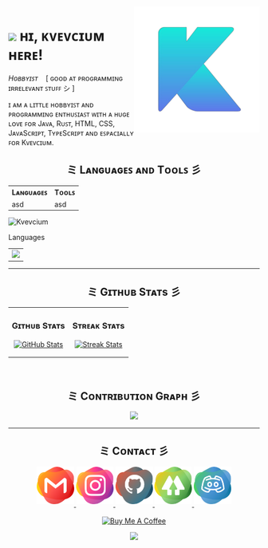 <!--Banner-->
<!-- ![Kiran1689 Banner Image](./banner.png)

<!--Night Owl image-->
<div>
  <img align="right" width="50%" src="./kvevcium.png">
</div>

<!--Header Name-->
# <img src="https://emojis.slackmojis.com/emojis/images/1705794630/87797/wave.png?1705794630" width="40"/> ʜɪ, ᴋᴠᴇᴠᴄɪᴜᴍ ʜᴇʀᴇ!
*Hᴏʙʙʏɪꜱᴛ* &nbsp;&nbsp; \[ ɢᴏᴏᴅ ᴀᴛ ᴘʀᴏɢʀᴀᴍᴍɪɴɢ ɪʀʀᴇʟᴇᴠᴀɴᴛ ꜱᴛᴜꜰꜰ シ \]
<br /> 

<!--Start Intro-->
<p align="left">ɪ ᴀᴍ ᴀ ʟɪᴛᴛʟᴇ ʜᴏʙʙʏɪꜱᴛ ᴀɴᴅ ᴘʀᴏɢʀᴀᴍᴍɪɴɢ ᴇɴᴛʜᴜꜱɪᴀꜱᴛ ᴡɪᴛʜ ᴀ ʜᴜɢᴇ ʟᴏᴠᴇ ꜰᴏʀ Jᴀᴠᴀ, Rᴜꜱᴛ, HTML, CSS, JᴀᴠᴀSᴄʀɪᴘᴛ, TʏᴘᴇSᴄʀɪᴘᴛ ᴀɴᴅ ᴇꜱᴘᴀᴄɪᴀʟʟʏ ꜰᴏʀ Kᴠᴇᴠᴄɪᴜᴍ.</p>
<!--End Intro-->

<h2 align="center">ミ Lᴀɴɢᴜᴀɢᴇꜱ ᴀɴᴅ Tᴏᴏʟꜱ 彡</h2>

<table>
  <tr>
    <th>Lᴀɴɢᴜᴀɢᴇꜱ</th>
    <th>Tᴏᴏʟꜱ</th>
  </tr>
  <tr>
    <td>
      asd
    </td>
    <td>
      asd
    </td>
  </tr>
</table>

<!--Profile Count Badge-->
<p align="left">
  <img src="https://komarev.com/ghpvc/?username=Kvevcium&label=Profile%20views&color=008B8B&style=for-the-badge&logo=star" alt="Kvevcium" style="padding-right:20px;" />
</p>

<table>
  <tr>Languages
  <td>
            <img src="https://cdn.jsdelivr.net/gh/devicons/devicon@latest/icons/java/java-original.svg" />
  </td>
  </tr>
</table>

---

<!--Trophies Section-->   
<!-- <h2 align="center">ミ Gɪᴛʜᴜʙ Tʀᴏᴘʜɪᴇs 彡</h2>
<p align="center">
  <a href="https://github.com/Kvevcium">
    <picture>
      <source media="(prefers-color-scheme: dark)" srcset="https://github-profile-trophy.vercel.app/?username=Kvevcium&no-bg=true&row=2&column=6&margin-w=20&margin-h=20&theme=monokai">
      <source media="(prefers-color-scheme: light)" srcset="https://github-profile-trophy.vercel.app/?username=Kvevcium&no-bg=true&row=2&column=6&margin-w=20&margin-h=20">
      <img alt="GitHub Trophies" src="https://github-profile-trophy.vercel.app/?username=Kvevcium&no-bg=true&no-frame=true&row=2&column=6&margin-w=20&margin-h=20">
    </picture>
  </a>
</p>
<br /> -->

<!--Github stats Table--> 
<h2 align="center">ミ Gɪᴛʜᴜʙ Sᴛᴀᴛs 彡</h2>

<table width="100%">
  <tr>
    <td width="50%">
      <h3 align="center"><strong>Gɪᴛʜᴜʙ Sᴛᴀᴛs</strong></h3>
      <p align="center">
        <a href="https://github.com/Kiran1689">
          <img align="center" src="https://github-readme-stats.vercel.app/api?username=Kvevcium&count_private=true&show_icons=true&theme=vue-dark&bg_color=0,000000,441350&title_color=c56a90&text_color=ffffff&rank_icon=github&hide=prs,issues,contribs&show=reviews,prs_merged,prs_merged_percentage" alt="GitHub Stats" />
        </a>
      </p>
    </td>
    <td width="50%">
      <h3 align="center"><strong>Sᴛʀᴇᴀᴋ Sᴛᴀᴛs</strong></h3>
      <p align="center">
        <a href="https://github.com/Kvevcium">
          <img align="center" src="https://streak-stats.demolab.com?user=Kvevcium&theme=vue-dark&background=0,000000,441350&fire=ffeb95&ring=ffeb95&sideNums=ffffff&sideLabels=ffffff&dates=c56a90&currStreakNum=ffffff" alt="Streak Stats" />
        </a>
      </p>
    </td>
  </tr>
  <!-- <tr>
    <td width="50%">
      <h3 align="center"><strong>Lᴀᴛᴇsᴛ Pʀᴏᴊᴇᴄᴛ</strong></h3>
      <p align="center">
        <a href="https://github.com/Kvevcium/kvevc">
          <img align="center" width="470" src="https://github-readme-stats.vercel.app/api/pin/?username=Kvevcium&repo=Awesome-Dev-Portfolios&theme=vue-dark&show_owner=true&bg_color=0,000000,441350&title_color=c56a90&text_color=ffffff" alt="Awesome-Dev-Portfolios" />
        </a>
      </p>
    </td>
    <td width="50%">
      <h3 align="center"><strong>Tᴏᴘ Cᴏɴᴛʀɪʙᴜᴛɪᴏɴs</strong></h3>
      <p align="center">
        <a href="https://github.com/Kvevcium">
          <img align="center" src="https://github-contributor-stats.vercel.app/api?username=Kvevcium&limit=3&theme=vue-dark&show_owner=true&combine_all_yearly_contributions=false&bg_color=0,000000,441350&title_color=c56a90&text_color=ffffff" alt="Top Repo" />
        </a>
      </p>
    </td>
  </tr> -->
</table>
<br />

<!--Contribution Graph-->
<h2 align="center">ミ Cᴏɴᴛʀɪʙᴜᴛɪᴏɴ Gʀᴀᴘʜ 彡</h2>
<div align="center">
    <img src="https://github-readme-activity-graph.vercel.app/graph?username=Kvevcium&bg_color=220a28&&color=ffffff&line=c56a90&point=ffeb95&area=false&hide_border=false" border-radius="15">
</div>

---

<!--Contact Section--> 

<h2 align="center">ミ Cᴏɴᴛᴀᴄᴛ 彡</h2>
<div align="center">
  
<a href="mailto:kvevcium+support@gmail.com" target="_blank">
<img src="./gmail.png" width=75 height=75 alt="kvevcium+support@gmail.com" style="margin-bottom: 5px;" />
</a>

<a href="https://www.instagram.com/kvevcium" target="_blank">
<img src="./instagram.png" width=75 height=75 alt="instagram" style="margin-bottom: 5px;" />
</a>

<a href="https://www.github.com/Kvevcium" target="_blank">
<img src="./github.png" width=75 height=75 alt="github" style="margin-bottom: 5px;" />
</a>

<a href="https://www.linktr.ee/in/kvevcium" target="_blank">
<img src="./linktree.png" width=75 height=75 alt="linktree" style="margin-bottom: 5px;" />
</a>

<a href="https://dev.to/dev_kiran" target="_blank">
<img src="./discord.png" width=75 height=75 alt="discord" style="margin-bottom: 5px;" />
</a>
</div>
<br/>

<!--Buy me a coffee-->
<div align="center">
<a href="https://www.buymeacoffee.com/Kiran1689" target="_blank"><img src="https://cdn.buymeacoffee.com/buttons/v2/default-yellow.png" alt="Buy Me A Coffee" style="height: 40px !important;width: 200px !important;" ></a>
</div>


<!--Footer--> 
<p align="center">
  <img src="https://capsule-render.vercel.app/api?type=waving&color=gradient&height=65&section=footer"/>
</p>
